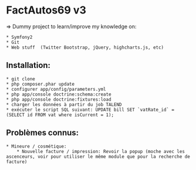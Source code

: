 FactAutos69 v3
===============

=> Dummy project to learn/improve my knowledge on:

    * Symfony2
    * Git
    * Web stuff  (Twitter Bootstrap, jQuery, highcharts.js, etc)

Installation:
--------------

    * git clone
    * php composer.phar update
    * configurer app/config/parameters.yml
    * php app/console doctrine:schema:create
    * php app/console doctrine:fixtures:load
    * charger les données à partir du job TALEND
    * exécuter le script SQL suivant: UPDATE bill SET `vatRate_id` = (SELECT id FROM vat where isCurrent = 1);

Problèmes connus:
------------------

    * Mineure / cosmétique:
        * Nouvelle facture / impression: Revoir la popup (moche avec les ascenceurs, voir pour utiliser le même module que pour la recherche de facture)